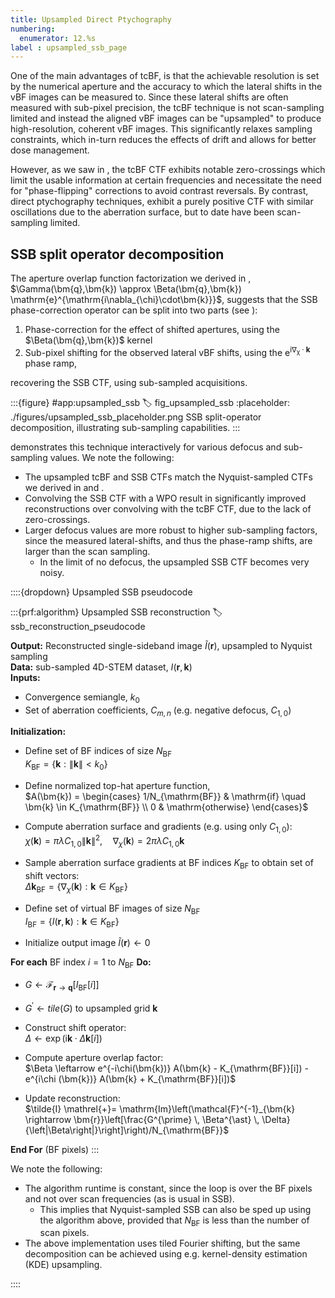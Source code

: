 ```yaml
---
title: Upsampled Direct Ptychography
numbering:
  enumerator: 12.%s
label : upsampled_ssb_page
---
```


One of the main advantages of tcBF, is that the achievable resolution is set by the numerical aperture and the accuracy to which the lateral shifts in the vBF images can be measured to.
Since these lateral shifts are often measured with sub-pixel precision, the tcBF technique is not scan-sampling limited and instead the aligned vBF images can be "upsampled" to produce high-resolution, coherent vBF images.
This significantly relaxes sampling constraints, which in-turn reduces the effects of drift and allows for better dose management.

However, as we saw in [](#fig_pixelated_parallax), the tcBF CTF exhibits notable zero-crossings which limit the usable information at certain frequencies and necessitate the need for "phase-flipping" corrections to avoid contrast reversals.
By contrast, direct ptychography techniques, exhibit a purely positive CTF with similar oscillations due to the aberration surface, but to date have been scan-sampling limited.

## SSB split operator decomposition

The aperture overlap function factorization we derived in [](#gamma_factorization_eq), $\Gamma(\bm{q},\bm{k}) \approx \Beta(\bm{q},\bm{k}) \mathrm{e}^{\mathrm{i\nabla_{\chi}\cdot\bm{k}}}$, suggests that the SSB phase-correction operator can be split into two parts (see [](#ssb_reconstruction_pseudocode)):

1. Phase-correction for the effect of shifted apertures, using the $\Beta(\bm{q},\bm{k})$ kernel
2. Sub-pixel shifting for the observed lateral vBF shifts, using the $\mathrm{e}^{\mathrm{i\nabla_{\chi}\cdot\bm{k}}}$ phase ramp,

recovering the SSB CTF, using sub-sampled acquisitions.

:::{figure} #app:upsampled_ssb
:label: fig_upsampled_ssb
:placeholder: ./figures/upsampled_ssb_placeholder.png
SSB split-operator decomposition, illustrating sub-sampling capabilities.
:::

[](#fig_upsampled_ssb) demonstrates this technique interactively for various defocus and sub-sampling values.
We note the following:

- The upsampled tcBF and SSB CTFs match the Nyquist-sampled CTFs we derived in [](#pixelated_parallax_page) and [](#pixelated_ssb_page).
- Convolving the SSB CTF with a WPO result in significantly improved reconstructions over convolving with the tcBF CTF, due to the lack of zero-crossings.
- Larger defocus values are more robust to higher sub-sampling factors, since the measured lateral-shifts, and thus the phase-ramp shifts, are larger than the scan sampling.
  - In the limit of no defocus, the upsampled SSB CTF becomes very noisy.

::::{dropdown} Upsampled SSB pseudocode

:::{prf:algorithm} Upsampled SSB reconstruction
:label: ssb_reconstruction_pseudocode

**Output:**  Reconstructed single-sideband image $\tilde{I}(\bm{r})$, upsampled to Nyquist sampling  
**Data:** sub-sampled 4D-STEM dataset, $I(\bm{r},\bm{k})$  
**Inputs:**  

- Convergence semiangle, $k_0$  
- Set of aberration coefficients, $C_{m,n}$ (e.g. negative defocus, $C_{1,0}$)

**Initialization:**

- Define set of BF indices of size $N_{\mathrm{BF}}$  
$K_{\mathrm{BF}} = \left\{\bm{k} : \| \bm{k} \| \lt k_0 \right\}$

- Define normalized top-hat aperture function,  
$A(\bm{k}) = \begin{cases}
1/N_{\mathrm{BF}} & \mathrm{if} \quad \bm{k} \in K_{\mathrm{BF}} \\
0 & \mathrm{otherwise}
\end{cases}$  

- Compute aberration surface and gradients (e.g. using only $C_{1,0}$):  
   $\chi(\bm{k}) = \pi \lambda C_{1,0} \|\bm{k}\|^2, \quad \nabla_{\chi}(\bm{k}) = 2 \pi \lambda  C_{1,0} \bm{k}$

- Sample aberration surface gradients at BF indices $K_{\mathrm{BF}}$ to obtain set of shift vectors:  
$\Delta \bm{k}_{\mathrm{BF}} = \left\{\nabla_{\chi}(\bm{k}) : \bm{k} \in K_{\mathrm{BF}} \right\}$

- Define set of virtual BF images of size $N_{\mathrm{BF}}$  
$I_{\mathrm{BF}} = \left\{ I(\bm{r},\bm{k}) : \bm{k} \in K_{\mathrm{BF}} \right\}$

- Initialize output image $\tilde{I}(\bm{r}) \leftarrow 0$

**For each** BF index $i = 1$ to $N_{\mathrm{BF}}$ **Do:**  

- $G \leftarrow \mathcal{F}_{\bm{r}\rightarrow\bm{q}}[I_{\mathrm{BF}}[i]]$

- $G^{\prime} \leftarrow \mathit{tile}(G)$ to upsampled grid $\bm{k}$

- Construct shift operator:  
  $\Delta \leftarrow \exp\left(\mathrm{i} \bm{k} \cdot \Delta \bm{k}[i]\right)$

- Compute aperture overlap factor:  
  $\Beta \leftarrow e^{-i\chi(\bm{k})} A(\bm{k} - K_{\mathrm{BF}}[i]) - e^{i\chi (\bm{k})} A(\bm{k} + K_{\mathrm{BF}}[i])$

- Update reconstruction:  
  $\tilde{I} \mathrel{+}= \mathrm{Im}\left(\mathcal{F}^{-1}_{\bm{k} \rightarrow \bm{r}}\left[\frac{G^{\prime} \, \Beta^{\ast} \, \Delta}{\left|\Beta\right|}\right]\right)/N_{\mathrm{BF}}$
  
**End For** (BF pixels)
:::

We note the following:

- The algorithm runtime is constant, since the loop is over the BF pixels and not over scan frequencies (as is usual in SSB).
  - This implies that Nyquist-sampled SSB can also be sped up using the algorithm above, provided that $N_{\mathrm{BF}}$ is less than the number of scan pixels.
- The above implementation uses tiled Fourier shifting, but the same decomposition can be achieved using e.g. kernel-density estimation (KDE) upsampling.

::::
